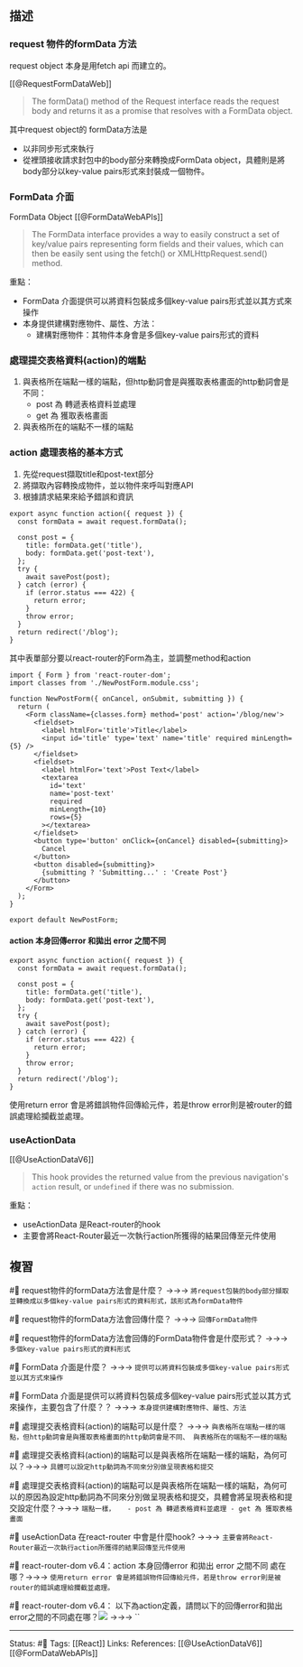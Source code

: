 ## 描述



### request 物件的formData 方法
request object 本身是用fetch api 而建立的。

[[@RequestFormDataWeb]]
> The formData() method of the Request interface reads the request body and returns it as a promise that resolves with a FormData object.

其中request object的 formData方法是  
- 以非同步形式來執行
- 從裡頭接收請求封包中的body部分來轉換成FormData object，具體則是將body部分以key-value pairs形式來封裝成一個物件。


  
### FormData 介面
FormData Object
[[@FormDataWebAPIs]]
> The FormData interface provides a way to easily construct a set of key/value pairs representing form fields and their values, which can then be easily sent using the fetch() or XMLHttpRequest.send() method.
											
重點：
- FormData 介面提供可以將資料包裝成多個key-value pairs形式並以其方式來操作
- 本身提供建構對應物件、屬性、方法：
	- 建構對應物件：其物件本身會是多個key-value pairs形式的資料


### 處理提交表格資料(action)的端點
1. 與表格所在端點一樣的端點，但http動詞會是與獲取表格畫面的http動詞會是不同：
	 - post 為 轉遞表格資料並處理
	 - get 為 獲取表格畫面
2. 與表格所在的端點不一樣的端點


### action 處理表格的基本方式
1. 先從request擷取title和post-text部分
2. 將擷取內容轉換成物件，並以物件來呼叫對應API
3. 根據請求結果來給予錯誤和資訊

```
export async function action({ request }) {
  const formData = await request.formData();

  const post = {
    title: formData.get('title'),
    body: formData.get('post-text'),
  };
  try {
    await savePost(post);
  } catch (error) {
    if (error.status === 422) {
      return error;
    }
    throw error;
  }
  return redirect('/blog');
}
```

其中表單部分要以react-router的Form為主，並調整method和action
```
import { Form } from 'react-router-dom';
import classes from './NewPostForm.module.css';

function NewPostForm({ onCancel, onSubmit, submitting }) {
  return (
    <Form className={classes.form} method='post' action='/blog/new'>
      <fieldset>
        <label htmlFor='title'>Title</label>
        <input id='title' type='text' name='title' required minLength={5} />
      </fieldset>
      <fieldset>
        <label htmlFor='text'>Post Text</label>
        <textarea
          id='text'
          name='post-text'
          required
          minLength={10}
          rows={5}
        ></textarea>
      </fieldset>
      <button type='button' onClick={onCancel} disabled={submitting}>
        Cancel
      </button>
      <button disabled={submitting}>
        {submitting ? 'Submitting...' : 'Create Post'}
      </button>
    </Form>
  );
}

export default NewPostForm;
```

#### action 本身回傳error 和拋出 error 之間不同

  
```
export async function action({ request }) {
  const formData = await request.formData();

  const post = {
    title: formData.get('title'),
    body: formData.get('post-text'),
  };
  try {
    await savePost(post);
  } catch (error) {
    if (error.status === 422) {
      return error;
    }
    throw error;
  }
  return redirect('/blog');
}
```

使用return error 會是將錯誤物件回傳給元件，若是throw error則是被router的錯誤處理給攔截並處理。


### useActionData

[[@UseActionDataV6]]
> This hook provides the returned value from the previous navigation's `action` result, or `undefined` if there was no submission.


重點：
- useActionData 是React-router的hook
- 主要會將React-Router最近一次執行action所獲得的結果回傳至元件使用



## 複習

#🧠 request物件的formData方法會是什麼？ ->->-> `將request包裝的body部分擷取並轉換成以多個key-value pairs形式的資料形式，該形式為formData物件`
<!--SR:!2023-01-20,24,250-->

#🧠 request物件的formData方法會回傳什麼？ ->->-> `回傳FormData物件`
<!--SR:!2023-01-25,28,250-->

#🧠 request物件的formData方法會回傳的FormData物件會是什麼形式？ ->->-> `多個key-value pairs形式的資料形式`
<!--SR:!2023-01-24,27,250-->

#🧠 FormData 介面是什麼？ ->->-> `提供可以將資料包裝成多個key-value pairs形式並以其方式來操作`
<!--SR:!2023-01-19,23,250-->

#🧠 FormData 介面是提供可以將資料包裝成多個key-value pairs形式並以其方式來操作，主要包含了什麼？？ ->->-> `本身提供建構對應物件、屬性、方法`
<!--SR:!2023-01-19,23,250-->

#🧠 處理提交表格資料(action)的端點可以是什麼？ ->->-> `與表格所在端點一樣的端點，但http動詞會是與獲取表格畫面的http動詞會是不同、 與表格所在的端點不一樣的端點`
<!--SR:!2023-01-22,26,250-->

#🧠 處理提交表格資料(action)的端點可以是與表格所在端點一樣的端點，為何可以？->->-> `具體可以設定http動詞為不同來分別做呈現表格和提交`
<!--SR:!2023-01-25,28,250-->

#🧠 處理提交表格資料(action)的端點可以是與表格所在端點一樣的端點，為何可以的原因為設定http動詞為不同來分別做呈現表格和提交，具體會將呈現表格和提交設定什麼？->->-> `端點一樣，	 - post 為 轉遞表格資料並處理 - get 為 獲取表格畫面`
<!--SR:!2023-01-17,21,250-->

#🧠 useActionData 在react-router 中會是什麼hook?  ->->-> `主要會將React-Router最近一次執行action所獲得的結果回傳至元件使用`
<!--SR:!2023-01-21,25,250-->

#🧠 react-router-dom v6.4：action 本身回傳error 和拋出 error 之間不同 處在哪？->->-> `使用return error 會是將錯誤物件回傳給元件，若是throw error則是被router的錯誤處理給攔截並處理。`
<!--SR:!2023-01-25,28,250-->

#🧠 react-router-dom v6.4： 以下為action定義，請問以下的回傳error和拋出error之間的不同處在哪？![](https://res.cloudinary.com/dqfxgtyoi/image/upload/v1671114108/blog/react/react-router/v6/action-function/action-function-return-vs-throw_tlgvpy.png) ->->-> ``
<!--SR:!2023-01-18,22,250-->



---
Status: #🌱 
Tags:
[[React]]
Links:
References:
[[@UseActionDataV6]]
[[@FormDataWebAPIs]]